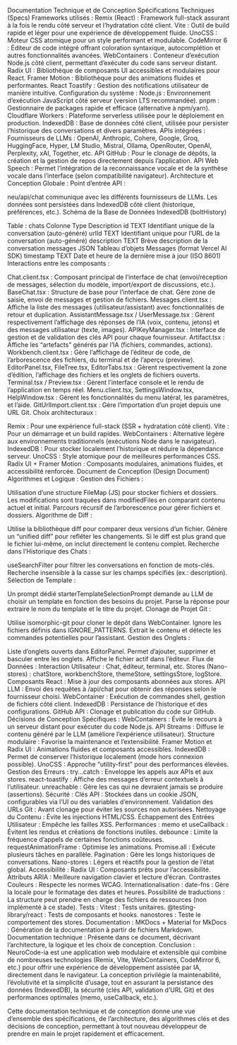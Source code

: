 Documentation Technique et de Conception
Spécifications Techniques (Specs)
Frameworks utilisés :
Remix (React) : Framework full-stack assurant à la fois le rendu côté serveur et l’hydratation côté client.
Vite : Outil de build rapide et léger pour une expérience de développement fluide.
UnoCSS : Moteur CSS atomique pour un style performant et modulable.
CodeMirror 6 : Éditeur de code intégré offrant coloration syntaxique, autocomplétion et autres fonctionnalités avancées.
WebContainers : Conteneur d’exécution Node.js côté client, permettant d’exécuter du code sans serveur distant.
Radix UI : Bibliothèque de composants UI accessibles et modulaires pour React.
Framer Motion : Bibliothèque pour des animations fluides et performantes.
React Toastify : Gestion des notifications utilisateur de manière intuitive.
Configuration du système :
Node.js : Environnement d’exécution JavaScript côté serveur (version LTS recommandée).
pnpm : Gestionnaire de packages rapide et efficace (alternative à npm/yarn).
Cloudflare Workers : Plateforme serverless utilisée pour le déploiement en production.
IndexedDB : Base de données côté client, utilisée pour persister l’historique des conversations et divers paramètres.
APIs intégrées :
Fournisseurs de LLMs : OpenAI, Anthropic, Cohere, Google, Groq, HuggingFace, Hyper, LM Studio, Mistral, Ollama, OpenRouter, OpenAI, Perplexity, xAI, Together, etc.
API GitHub : Pour le clonage de dépôts, la création et la gestion de repos directement depuis l’application.
API Web Speech : Permet l’intégration de la reconnaissance vocale et de la synthèse vocale dans l’interface (selon compatibilité navigateur).
Architecture et Conception Globale :
Point d’entrée API :

neu/api/chat communique avec les différents fournisseurs de LLMs.
Les données sont persistées dans IndexedDB côté client (historique, préférences, etc.).
Schéma de la Base de Données IndexedDB (boltHistory)

Table : chats
Colonne	Type	Description
id	TEXT	Identifiant unique de la conversation (auto-généré)
urlId	TEXT	Identifiant unique pour l’URL de la conversation (auto-généré)
description	TEXT	Brève description de la conversation
messages	JSON	Tableau d’objets Messages (format Vercel AI SDK)
timestamp	TEXT	Date et heure de la dernière mise à jour (ISO 8601)
Interactions entre les composants :

Chat.client.tsx :
Composant principal de l’interface de chat (envoi/réception de messages, sélection du modèle, import/export de discussions, etc.).
BaseChat.tsx :
Structure de base pour l’interface de chat. Gère zone de saisie, envoi de messages et gestion de fichiers.
Messages.client.tsx :
Affiche la liste des messages (utilisateur/assistant) avec fonctionnalités de retour et duplication.
AssistantMessage.tsx / UserMessage.tsx :
Gèrent respectivement l’affichage des réponses de l’IA (voix, contenu, jetons) et des messages utilisateur (texte, images).
APIKeyManager.tsx :
Interface de gestion et de validation des clés API pour chaque fournisseur.
Artifact.tsx :
Affiche les “artefacts” générés par l’IA (fichiers, commandes, actions).
Workbench.client.tsx :
Gère l’affichage de l’éditeur de code, de l’arborescence des fichiers, du terminal et de l’aperçu (preview).
EditorPanel.tsx, FileTree.tsx, EditorTabs.tsx :
Gèrent respectivement la zone d’édition, l’affichage des fichiers et les onglets de fichiers ouverts.
Terminal.tsx / Preview.tsx :
Gèrent l’interface console et le rendu de l’application en temps réel.
Menu.client.tsx, SettingsWindow.tsx, HelpWindow.tsx :
Gèrent les fonctionnalités du menu latéral, les paramètres, et l’aide.
GitUrlImport.client.tsx :
Gère l’importation d’un projet depuis une URL Git.
Choix architecturaux :

Remix : Pour une expérience full-stack (SSR + hydratation côté client).
Vite : Pour un démarrage et un build rapides.
WebContainers : Alternative légère aux environnements traditionnels (exécutions Node dans le navigateur).
IndexedDB : Pour stocker localement l’historique et réduire la dépendance serveur.
UnoCSS : Style atomique pour de meilleures performances CSS.
Radix UI + Framer Motion : Composants modulaires, animations fluides, et accessibilité renforcée.
Document de Conception (Design Document)
Algorithmes et Logique :
Gestion des Fichiers :

Utilisation d’une structure FileMap (JS) pour stocker fichiers et dossiers.
Les modifications sont traquées dans modifiedFiles en comparant contenu actuel et initial.
Parcours récursif de l’arborescence pour gérer fichiers et dossiers.
Algorithme de Diff :

Utilise la bibliothèque diff pour comparer deux versions d’un fichier.
Génère un “unified diff” pour refléter les changements.
Si le diff est plus grand que le fichier lui-même, on inclut directement le contenu complet.
Recherche dans l’Historique des Chats :

useSearchFilter pour filtrer les conversations en fonction de mots-clés.
Recherche insensible à la casse sur les champs spécifiés (ex.: description).
Sélection de Template :

Un prompt dédié starterTemplateSelectionPrompt demande au LLM de choisir un template en fonction des besoins du projet.
Parse la réponse pour extraire le nom du template et le titre du projet.
Clonage de Projet Git :

Utilise isomorphic-git pour cloner le dépôt dans WebContainer.
Ignore les fichiers définis dans IGNORE_PATTERNS.
Extrait le contenu et détecte les commandes potentielles pour l’assistant.
Gestion des Onglets :

Liste d’onglets ouverts dans EditorPanel.
Permet d’ajouter, supprimer et basculer entre les onglets.
Affiche le fichier actif dans l’éditeur.
Flux de Données :
Interaction Utilisateur : Chat, éditeur, terminal, etc.
Stores (Nano-stores) : chatStore, workbenchStore, themeStore, settingsStore, logStore.
Composants React : Mise à jour des composants abonnées aux stores.
API LLM : Envoi des requêtes à /api/chat pour obtenir des réponses selon le fournisseur choisi.
WebContainer : Exécution de commandes shell, gestion de fichiers côté client.
IndexedDB : Persistance de l’historique et des configurations.
GitHub API : Clonage et publication du code sur GitHub.
Décisions de Conception Spécifiques :
WebContainers : Évite le recours à un serveur distant pour exécuter du code Node.js.
API Streams : Diffuse le contenu généré par le LLM (améliore l’expérience utilisateur).
Structure modulaire : Favorise la maintenance et l’extensibilité.
Framer Motion et Radix UI : Animations fluides et composants accessibles.
IndexedDB : Permet de conserver l’historique localement (mode hors connexion possible).
UnoCSS : Approche “utility-first” pour des performances élevées.
Gestion des Erreurs :
try...catch : Enveloppe les appels aux APIs et aux stores.
react-toastify : Affiche des messages d’erreur contextuels à l’utilisateur.
unreachable : Gère les cas qui ne devraient jamais se produire (assertions).
Sécurité :
Clés API : Stockées dans un cookie JSON, configurables via l’UI ou des variables d’environnement.
Validation des URLs Git : Avant clonage pour éviter les sources non autorisées.
Nettoyage du Contenu : Évite les injections HTML/CSS.
Échappement des Entrées Utilisateur : Empêche les failles XSS.
Performances :
memo et useCallback : Évitent les rendus et créations de fonctions inutiles.
debounce : Limite la fréquence d’appels de certaines fonctions coûteuses.
requestAnimationFrame : Optimise les animations.
Promise.all : Exécute plusieurs tâches en parallèle.
Pagination : Gère les longs historiques de conversations.
Nano-stores : Légers et réactifs pour la gestion de l’état global.
Accessibilité :
Radix UI : Composants prêts pour l’accessibilité.
Attributs ARIA : Meilleure navigation clavier et lecture d’écran.
Contrastes Couleurs : Respecte les normes WCAG.
Internationalisation :
date-fns : Gère la locale pour le formatage des dates et heures.
Possibilité de traductions : La structure peut prendre en charge des fichiers de ressources (non implémenté à ce stade).
Tests :
Vitest : Tests unitaires.
@testing-library/react : Tests de composants et hooks.
nanostores : Teste le comportement des stores.
Documentation :
MKDocs + Material for MkDocs : Génération de la documentation à partir de fichiers Markdown.
Documentation technique : Présente dans ce document, décrivant l’architecture, la logique et les choix de conception.
Conclusion :
NeuroCode-ia est une application web modulaire et extensible qui combine de nombreuses technologies (Remix, Vite, WebContainers, CodeMirror 6, etc.) pour offrir une expérience de développement assistée par IA, directement dans le navigateur. La conception privilégie la maintenabilité, l’évolutivité et la simplicité d’usage, tout en assurant la persistance des données (IndexedDB), la sécurité (clés API, validation d’URL Git) et des performances optimales (memo, useCallback, etc.).

Cette documentation technique et de conception donne une vue d’ensemble des spécifications, de l’architecture, des algorithmes clés et des décisions de conception, permettant à tout nouveau développeur de prendre en main le projet rapidement et efficacement.